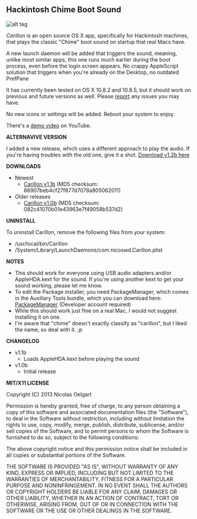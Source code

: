 ## Hackintosh Chime Boot Sound

![alt tag](http://f.cl.ly/items/1C3R1E3z3j400U3U2e0h/Screen%20Shot%202013-08-13%20at%2011.26.31%20AM.png)

*Carillon* is an open source OS X app, specifically for Hackintosh machines, that plays the classic "Chime" boot sound on startup that real Macs have.

A new launch daemon will be added that triggers the sound, meaning, unlike most similar apps, this one runs much earlier during the boot process, even before the login screen appears.
No crappy AppleScript solution that triggers when you're already on the Desktop, no outdated PrefPane

It has currently been tested on OS X 10.8.2 and 10.8.5, but it should work on previous and future versions as well. Please [report](https://github.com/nicoSWD/Carillon/issues/new) any issues you may have.

No new icons or settings will be added. Reboot your system to enjoy.

There's a [demo video](https://www.youtube.com/watch?v=rz4-uqiShlg) on YouTube.

**ALTERNAVIVE VERSION**

I added a new release, which uses a different approach to play the audio. If you're having troubles with the old one, give it a shot.
[Download v1.2b here](https://github.com/nicoSWD/Carillon/releases/tag/v1.2b)


**DOWNLOADS**

- Newest
  - [Carillon v1.1b](https://github.com/nicoSWD/Carillon/releases/tag/v1.1b) (MD5 checksum: 86907beb4cf27f877d7078a805062011)
- Older releases
  - [Carillon v1.0b](https://nicoswd.com/public/files/carillon/Carillon-Installer-v1.0.zip) (MD5 checksum: 082c41070b01e43963e7f49058b537d2)
  

**UNINSTALL**

To uninstall Carillon, remove the following files from your system:
- /usr/local/bin/Carillon
- /System/Library/LaunchDaemons/com.nicoswd.Carillon.plist


**NOTES**

- This should work for everyone using USB audio adapters and/or AppleHDA.kext for the sound. If you're using another kext to get your sound working, please let me know.
- To edit the Package installer, you need PackageManager, which comes in the Auxiliary Tools bundle, which you can download here: [PackageManager](http://adcdownload.apple.com/Developer_Tools/auxiliary_tools_for_xcode__late_july_2012/xcode44auxtools6938114a.dmg) (Developer account required)
- While this should work just fine on a real Mac, I would not suggest installing it on one.
- I'm aware that "chime" doesn't exactly classify as "carillon", but I liked the name, so deal with it. ;p


**CHANGELOG**
- v1.1b
  - Loads AppleHDA.kext before playing the sound
- v1.0b
  - Initial release
  

**MIT/X11 LICENSE**

Copyright (C) 2013 Nicolas Oelgart

Permission is hereby granted, free of charge, to any person obtaining a copy of this software and associated documentation files (the "Software"), to deal in the Software without restriction, including without limitation the rights to use, copy, modify, merge, publish, distribute, sublicense, and/or sell copies of the Software, and to permit persons to whom the Software is furnished to do so, subject to the following conditions:

The above copyright notice and this permission notice shall be included in all copies or substantial portions of the Software.

THE SOFTWARE IS PROVIDED "AS IS", WITHOUT WARRANTY OF ANY KIND, EXPRESS OR IMPLIED, INCLUDING BUT NOT LIMITED TO THE WARRANTIES OF MERCHANTABILITY, FITNESS FOR A PARTICULAR PURPOSE AND NONINFRINGEMENT. IN NO EVENT SHALL THE AUTHORS OR COPYRIGHT HOLDERS BE LIABLE FOR ANY CLAIM, DAMAGES OR OTHER LIABILITY, WHETHER IN AN ACTION OF CONTRACT, TORT OR OTHERWISE, ARISING FROM, OUT OF OR IN CONNECTION WITH THE SOFTWARE OR THE USE OR OTHER DEALINGS IN THE SOFTWARE.
